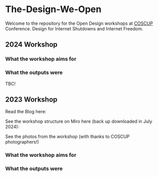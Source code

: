 # The-Design-We-Open
Welcome to the repository for the Open Design workshops at [COSCUP](https://coscup.org/) Conference. Design for Internet Shutdowns and Internet Freedom.

## 2024 Workshop

### What the workshop aims for


### What the outputs were

TBC!


## 2023 Workshop

Read the Blog here:

See the workshop structure on Miro here (back up downloaded in July 2024): 

See the photos from the workshop (with thanks to COSCUP photographers!)

### What the workshop aims for


### What the outputs were



